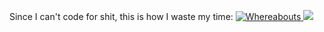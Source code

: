 Since I can't code for shit, this is how I waste my time:
<a href="https://linktr.ee/Azathothas"> <img src="https://user-images.githubusercontent.com/58171889/165875899-c3f07a33-bbe1-46d8-ace3-4750319f172a.jpg" title="Whereabouts"> <a/>
![](https://github-readme-stats.vercel.app/api?username=azathothas&show_icons=true&theme=radical&count_private=true)
